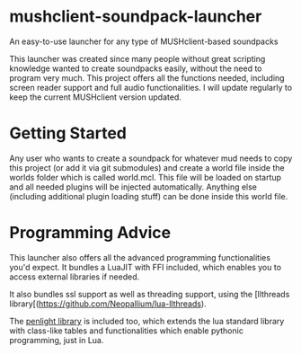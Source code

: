 # mushclient-soundpack-launcher
An easy-to-use launcher for any type of MUSHclient-based soundpacks

This launcher was created since many people without great scripting knowledge wanted to create soundpacks easily, without the need  to program very much.
This project offers all the functions needed, including screen reader support and full audio functionalities.
I will update regularly to keep the current MUSHclient version updated.

# Getting Started

Any user who wants to create a soundpack for whatever mud needs to copy this project (or add it via git submodules) and create a world file inside the worlds folder which is called world.mcl. This file will be loaded on startup and all needed plugins will be injected automatically. Anything else (including additional plugin loading stuff) can be done inside this world file.

# Programming Advice

This launcher also offers all the advanced programming functionalities you'd expect. It bundles a LuaJIT with FFI included, which enables you to access external libraries if needed.

It also bundles ssl support as well as threading support, using the [llthreads library[(https://github.com/Neopallium/lua-llthreads).

The [penlight library](https://github.com/stevedonovan/Penlight) is included too, which extends the lua standard library with class-like tables and functionalities which enable pythonic programming, just in Lua.

